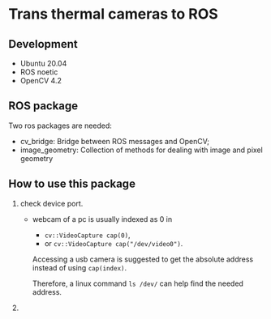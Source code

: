 # Trans thermal cameras to ROS
## Development
- Ubuntu 20.04
- ROS noetic
- OpenCV  4.2

## ROS package 
Two ros packages are needed:
- cv_bridge: Bridge between ROS messages and OpenCV;
- image_geometry: Collection of methods for dealing with image and pixel geometry 

## How to use this package
1. check device port.
    - webcam of a pc is usually indexed as 0 in
        - ```cv::VideoCapture cap(0)```,
        - or ```cv::VideoCapture cap("/dev/video0")```.

      Accessing a usb camera is suggested to get the absolute address instead of using ```cap(index)```.

      Therefore, a linux command ```ls /dev/``` can help find the needed address.
2. 